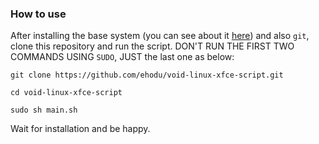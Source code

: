 ### How to use

After installing the base system (you can see about it [here](https://github.com/ehodu/void-linux-xfce-guide)) and also `git`, clone this repository and run the script. DON'T RUN THE FIRST TWO COMMANDS USING `SUDO`, JUST the last one as below:

`git clone https://github.com/ehodu/void-linux-xfce-script.git`

`cd void-linux-xfce-script` 

`sudo sh main.sh` 

Wait for installation and be happy. 
